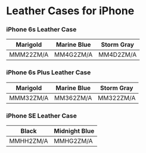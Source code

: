 # Leather Cases for iPhone

### iPhone 6s Leather Case

| Marigold | Marine Blue | Storm Gray |
|-----|-----|-----|
| MMM22ZM/A | MM4G2ZM/A | MM4D2ZM/A |

### iPhone 6s Plus Leather Case

| Marigold | Marine Blue | Storm Gray |
|-----|-----|-----|
| MMM32ZM/A | MM362ZM/A | MM322ZM/A |

### iPhone SE Leather Case

| Black | Midnight Blue |
|-----|-----|
| MMHH2ZM/A | MMHG2ZM/A |

